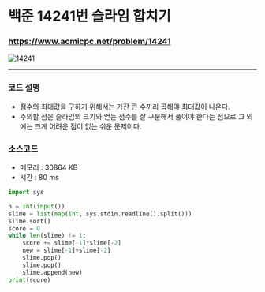 백준 14241번 슬라임 합치기
=================================

### <https://www.acmicpc.net/problem/14241>
![14241](https://user-images.githubusercontent.com/83554018/149284417-399fa8b6-56fb-4680-82fe-976ed2afcfc2.png)

<hr>

### 코드 설명
+ 점수의 최대값을 구하기 위해서는 가잔 큰 수끼리 곱해야 최대값이 나온다.
+ 주의할 점은 슬라임의 크기와 얻는 점수를 잘 구분해서 풀어야 한다는 점으로 그 외에는 크게 어려운 점이 없는 쉬운 문제이다.


### 소스코드
+ 메모리 : 30864 KB
+ 시간 : 80 ms
```python
import sys

n = int(input())
slime = list(map(int, sys.stdin.readline().split()))
slime.sort()
score = 0
while len(slime) != 1:
	score += slime[-1]*slime[-2]
	new = slime[-1]+slime[-2]
	slime.pop()
	slime.pop()
	slime.append(new)
print(score)
```

